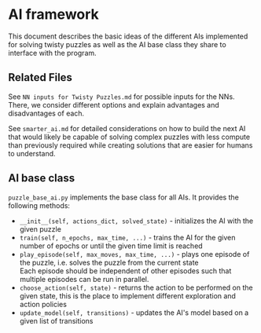 # AI framework
This document describes the basic ideas of the different AIs implemented for solving twisty puzzles as well as the AI base class they share to interface with the program.

## Related Files
See `NN inputs for Twisty Puzzles.md` for possible inputs for the NNs. There, we consider different options and explain advantages and disadvantages of each.

See `smarter_ai.md` for detailed considerations on how to build the next AI that would likely be capable of solving complex puzzles with less compute than previously required while creating solutions that are easier  for humans to understand.


## AI base class
`puzzle_base_ai.py` implements the base class for all AIs. It provides the following methods:

* `__init__(self, actions_dict, solved_state)` - initializes the AI with the given puzzle
* `train(self, n_epochs, max_time, ...)` - trains the AI for the given number of epochs or until the given time limit is reached
* `play_episode(self, max_moves, max_time, ...)` - plays one episode of the puzzle, i.e. solves the puzzle from the current state  
  Each episode should be independent of other episodes such that multiple episodes can be run in parallel.
* `choose_action(self, state)` - returns the action to be performed on the given state, this is the place to implement different exploration and action policies
* `update_model(self, transitions)` - updates the AI's model based on a given list of transitions

